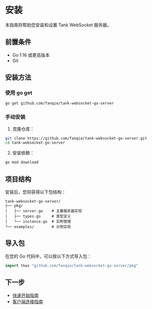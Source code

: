 # 安装

本指南将帮助您安装和设置 Tank WebSocket 服务器。

## 前置条件

- Go 1.16 或更高版本
- Git

## 安装方法

### 使用 go get

```bash
go get github.com/fanqie/tank-websocket-go-server
```

### 手动安装

1. 克隆仓库：
```bash
git clone https://github.com/fanqie/tank-websocket-go-server.git
cd tank-websocket-go-server
```

2. 安装依赖：
```bash
go mod download
```

## 项目结构

安装后，您将获得以下包结构：

```
tank-websocket-go-server/
├── pkg/
│   ├── server.go    # 主要服务器实现
│   ├── types.go     # 类型定义
│   └── instance.go  # 实例管理
└── examples/        # 示例实现
```

## 导入包

在您的 Go 代码中，可以按以下方式导入包：

```go
import tkws "github.com/fanqie/tank-websocket-go-server/pkg"
```

## 下一步

- [快速开始指南](./quick-start.md)
- [客户端连接指南](./client-connection.md) 